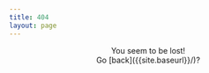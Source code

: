 ```yaml
---
title: 404
layout: page
---
```

<center>You seem to be lost!</center>
<center>Go [back]({{site.baseurl}}/)?</center>
